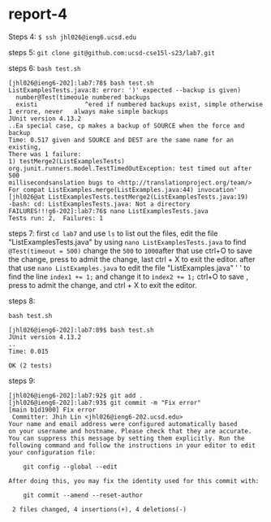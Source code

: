 # report-4
Steps 4:
`$ ssh jhl026@ieng6.ucsd.edu` 

steps 5:
`git clone git@github.com:ucsd-cse15l-s23/lab7.git`

steps 6: 
`bash test.sh`
```
[jhl026@ieng6-202]:lab7:78$ bash test.sh
ListExamplesTests.java:8: error: ')' expected --backup is given)
  number@Test(timeou1e numbered backups
  existi             ^ered if numbered backups exist, simple otherwise
1 errore, never   always make simple backups
JUnit version 4.13.2
..Ea special case, cp makes a backup of SOURCE when the force and backup
Time: 0.517 given and SOURCE and DEST are the same name for an existing,
There was 1 failure:
1) testMerge2(ListExamplesTests)
org.junit.runners.model.TestTimedOutException: test timed out after 500 
millisecondsanslation bugs to <http://translationproject.org/team/>
For compat ListExamples.merge(ListExamples.java:44) invocation'
[jhl026@at ListExamplesTests.testMerge2(ListExamplesTests.java:19)
-bash: cd: ListExamplesTests.java: Not a directory
FAILURES!!!g6-202]:lab7:76$ nano ListExamplesTests.java
Tests run: 2,  Failures: 1
```

steps 7:
first `cd lab7` and use `ls` to list out the files, edit the file "ListExamplesTests.java" by using `nano ListExamplesTests.java`<Down><Down><Down><Down><Down><right><right><right><right> to find `@Test(timeout = 500)` change the `500` to `1000`after that use ctrl+O to save the change, press <enter> to admit the change, last ctrl + X to exit the editor. after that use `nano ListExamples.java` to edit the file "ListExamples.java" '<Down> <Down> <Down> <Down> <Down> <Down> <Down> <Down> <Down> <Down> <Down> <Down> <Down> <Down> <Down>' to find the line `index1 += 1;` and change it to `index2 += 1;` ctrl+O to save , press <enter> to admit the change, and ctrl + X to exit the editor.


steps 8:

`bash test.sh`

```
[jhl026@ieng6-202]:lab7:89$ bash test.sh
JUnit version 4.13.2
..
Time: 0.015

OK (2 tests)
```


steps 9:
```
[jhl026@ieng6-202]:lab7:92$ git add . 
[jhl026@ieng6-202]:lab7:93$ git commit -m "Fix error"                  
[main b1d1900] Fix error
 Committer: Jhih Lin <jhl026@ieng6-202.ucsd.edu>
Your name and email address were configured automatically based
on your username and hostname. Please check that they are accurate.
You can suppress this message by setting them explicitly. Run the
following command and follow the instructions in your editor to edit
your configuration file:

    git config --global --edit

After doing this, you may fix the identity used for this commit with:

    git commit --amend --reset-author

 2 files changed, 4 insertions(+), 4 deletions(-)
```

